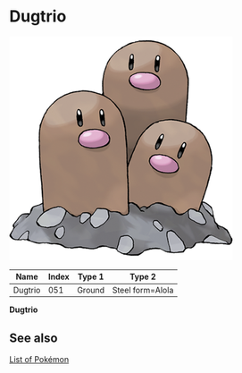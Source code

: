 # Dugtrio


![Dugtrio](images/051.png)

| **Name** | **Index** | **Type 1** | **Type 2** |
|----|----|----|----|
| Dugtrio | 051 | Ground | Steel form=Alola  |

**Dugtrio** 

## See also

[List of Pokémon](../pokemon.md)
